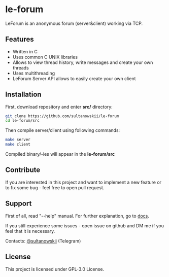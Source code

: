 # le-forum
LeForum is an anonymous forum (server&client) working via TCP.

## Features
- Written in C
- Uses common C UNIX libraries
- Allows to view thread history, write messages and create your own threads
- Uses multithreading
- LeForum Server API allows to easily create your own client

## Installation
First, download repository and enter **src/** directory:
```bash
git clone https://github.com/sultanowskii/le-forum
cd le-forum/src
```

Then compile server/client using following commands:
```bash
make server
make client
```

Compiled binary/-ies will appear in the **le-forum/src**

## Contribute
If you are interested in this project and want to implement a new feature or to fix some bug - feel free to open pull request.

## Support
First of all, read "--help" manual. For further explanation, go to [docs](docs/README.md).

If you still experience some issues - open issue on github and DM me if you feel that it is necessary.

Contacts: [@sultanowskii](https://t.me/sultanowskii) (Telegram)

## License
This project is licensed under GPL-3.0 License.

